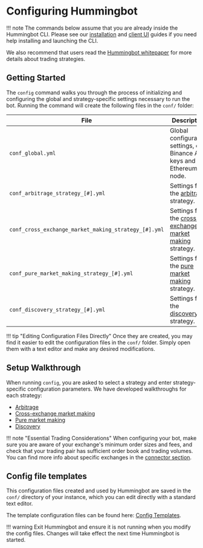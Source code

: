 # Configuring Hummingbot

!!! note
    The commands below assume that you are already inside the Hummingbot CLI. Please see our  [installation](/installation) and [client UI](/operation/client) guides if you need help installing and launching the CLI.

We also recommend that users read the [Hummingbot whitepaper](https://www.hummingbot.io/whitepaper.pdf) for more details about trading strategies.

## Getting Started

The `config` command walks you through the process of initializing and configuring the global and strategy-specific settings necessary to run the bot. Running the command will create the following files in the `conf/` folder:

File | Description
---|---
`conf_global.yml` | Global configuration settings, e.g. Binance API keys and Ethereum node.
`conf_arbitrage_strategy_[#].yml` | Settings for the [arbitrage](/strategies/arbitrage/) strategy.
`conf_cross_exchange_market_making_strategy_[#].yml` | Settings for the [cross-exchange market making](/strategies/cross-exchange-market-making/) strategy.
`conf_pure_market_making_strategy_[#].yml` | Settings for the [pure market making](/strategies/pure-market-making/) strategy.
`conf_discovery_strategy_[#].yml` | Settings for the [discovery](/strategies/discovery/) strategy.

!!! tip "Editing Configuration Files Directly"
    Once they are created, you may find it easier to edit the configuration files in the `conf/` folder. Simply open them with a text editor and make any desired modifications.

## Setup Walkthrough

When running `config`, you are asked to select a strategy and enter strategy-specific configuration parameters. We have developed walkthroughs for each strategy:

* [Arbitrage](/strategies/arbitrage#configuration-walkthrough)
* [Cross-exchange market making](/strategies/cross-exchange-market-making#configuration-walkthrough)
* [Pure market making](/strategies/pure-market-making#configuration-walkthrough)
* [Discovery](/strategies/discovery#configuration-walkthrough)

!!! note "Essential Trading Considerations"
    When configuring your bot, make sure you are aware of your exchange's minimum order sizes and fees, and check that your trading pair has sufficient order book and trading volumes. You can find more info about specific exchanges in the [connector section](/connectors).

## Config file templates

This configuration files created and used by Hummingbot are saved in the `conf/` directory of your instance, which you can edit directly with a standard text editor.

The template configuration files can be found here: [Config Templates](https://github.com/bitcoinsfacil/marketmaker_nmbi/tree/master/hummingbot/templates).

!!! warning
    Exit Hummingbot and ensure it is not running when you modify the config files. Changes will take effect the next time Hummingbot is started.
